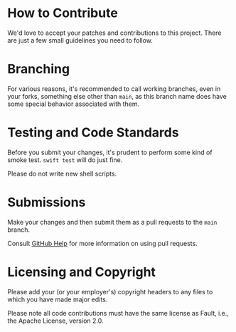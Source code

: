 # How to Contribute
We'd love to accept your patches and contributions to this project. There are
just a few small guidelines you need to follow.

# Branching
For various reasons, it's recommended to call working branches, even in your forks, something else other than `main`, as this branch name does have some special behavior associated with them. 

# Testing and Code Standards
Before you submit your changes, it's prudent to perform some kind of smoke test. `swift test` will do just fine.

Please do not write new shell scripts.

# Submissions
Make your changes and then submit them as a pull requests to the `main` branch.

Consult [GitHub Help](https://help.github.com/articles/about-pull-requests/) for more information on using pull requests.

# Licensing and Copyright
Please add your (or your employer's) copyright headers to any files to which you have made major edits.

Please note all code contributions must have the same license as Fault, i.e., the Apache License, version 2.0. 

